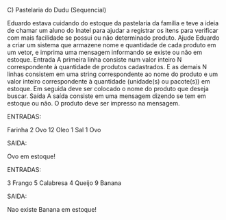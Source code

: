 C) Pastelaria do Dudu (Sequencial)


Eduardo estava cuidando do estoque da pastelaria da família e teve a ideia de chamar um aluno 
do Inatel para ajudar a registrar os itens para verificar com mais facilidade se possui ou não determinado 
produto. Ajude Eduardo a criar um sistema que armazene nome e quantidade de cada produto em um 
vetor, e imprima uma mensagem informando se existe ou não em estoque.
Entrada
A primeira linha consiste num valor inteiro N correspondente à quantidade de produtos cadastrados. E as 
demais N linhas consistem em uma string correspondente ao nome do produto e um valor inteiro 
correspondente à quantidade (unidade(s) ou pacote(s)) em estoque. Em seguida deve ser colocado o 
nome do produto que deseja buscar.
Saída
A saída consiste em uma mensagem dizendo se tem em estoque ou não. O produto deve ser impresso na 
mensagem.


ENTRADAS:

Farinha 2
Ovo 12
Oleo 1
Sal 1
Ovo

SAIDA:

Ovo em estoque!




ENTRADAS:

3
Frango 5
Calabresa 4
Queijo 9
Banana

SAIDA:

Nao existe Banana em estoque!
